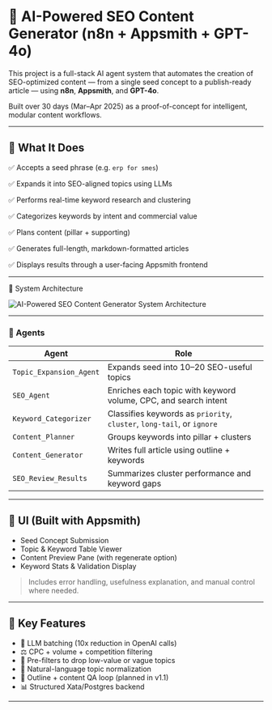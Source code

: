 # 🧠 AI-Powered SEO Content Generator (n8n + Appsmith + GPT-4o)

This project is a full-stack AI agent system that automates the creation of SEO-optimized content — from a single seed concept to a publish-ready article — using **n8n**, **Appsmith**, and **GPT-4o**.

Built over 30 days (Mar–Apr 2025) as a proof-of-concept for intelligent, modular content workflows.

---

## 🚀 What It Does


✅ Accepts a seed phrase (e.g. `erp for smes`)

✅ Expands it into SEO-aligned topics using LLMs

✅ Performs real-time keyword research and clustering

✅ Categorizes keywords by intent and commercial value

✅ Plans content (pillar + supporting)

✅ Generates full-length, markdown-formatted articles

✅ Displays results through a user-facing Appsmith frontend

---

🧱 System Architecture

![AI-Powered SEO Content Generator System Architecture](../images/sys_architecture.png)


---

### 🔗 Agents

| Agent | Role |
| --- | --- |
| `Topic_Expansion_Agent` | Expands seed into 10–20 SEO-useful topics |
| `SEO_Agent` | Enriches each topic with keyword volume, CPC, and search intent |
| `Keyword_Categorizer` | Classifies keywords as `priority`, `cluster`, `long-tail`, or `ignore` |
| `Content_Planner` | Groups keywords into pillar + clusters |
| `Content_Generator` | Writes full article using outline + keywords |
| `SEO_Review_Results` | Summarizes cluster performance and keyword gaps |

---

## 📸 UI (Built with Appsmith)

- Seed Concept Submission
- Topic & Keyword Table Viewer
- Content Preview Pane (with regenerate option)
- Keyword Stats & Validation Display

> Includes error handling, usefulness explanation, and manual control where needed.
> 

---

## 🧠 Key Features

- 🔁 LLM batching (10x reduction in OpenAI calls)
- ⚖️ CPC + volume + competition filtering
- 🧼 Pre-filters to drop low-value or vague topics
- 🧠 Natural-language topic normalization
- 🧪 Outline + content QA loop (planned in v1.1)
- 📊 Structured Xata/Postgres backend

---


